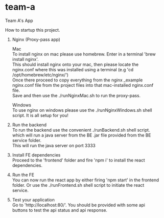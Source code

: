 # team-a
Team A's App

How to startup this project.

1. Nginx (Proxy-pass app)

    Mac\
    To install nginx on mac please use homebrew. Enter in a terminal 'brew install nginx'.\
    This should install nginx onto your mac, then please locate the nginx.conf where this was installed using a terminal (e.g 'cd /opt/homebrew/etc/nginx/')\
    Once there proceed to copy everything from the nginx _example nginx.conf file from the project files into that mac-installed nginx.conf file.\
    Save and then use the ./runNginxMac.sh to run the proxy-pass.

    Windows\
    To use nginx on windows please use the ./runNginxWindows.sh shell script. It is all setup for you!

2. Run the backend\
    To run the backend use the convenient ./runBackend.sh shell script. which will run a java server from the BE .jar file provided from the BE service folder.\
    This will run the java server on port 3333

3. Install FE dependencies\
    Proceed to the 'frontend' folder and fire 'npm i' to install the react dependencies.

4. Run the FE\
    You can now run the react app by either firing 'npm start' in the frontend folder. Or use the ./runFrontend.sh shell script to initiate the react service.

5. Test your application\
    Go to 'http://localhost:80/'. You should be provided with some api buttons to test the api status and api response.